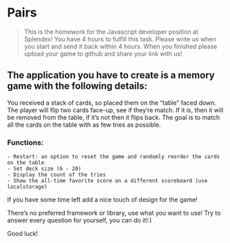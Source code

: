 # Pairs

> This is the homework for the Javascript developer position at Splendex! You have 4 hours to fulfill this task. Please write us when you start and send it back within 4 hours. When you finished please upload your game to github and share your link with us!

## The application you have to create is a memory game with the following details:

You received a stack of cards, so placed them on the “table” faced down. The player will flip two cards face-up, see if they’re match. If it is, then it will be removed from the table, if it’s not then it flips back. The goal is to match all the cards on the table with as few tries as possible.

### Functions:

    - Restart: an option to reset the game and randomly reorder the cards on the table
    - Set deck size (6 - 20)
    - Display the count of the tries
    - Show the all-time favorite score on a different scoreboard (use localstorage)


If you have some time left add a nice touch of design for the game!

There’s no preferred framework or library, use what you want to use! Try to answer every question for yourself, you can do it!:)

Good luck!
